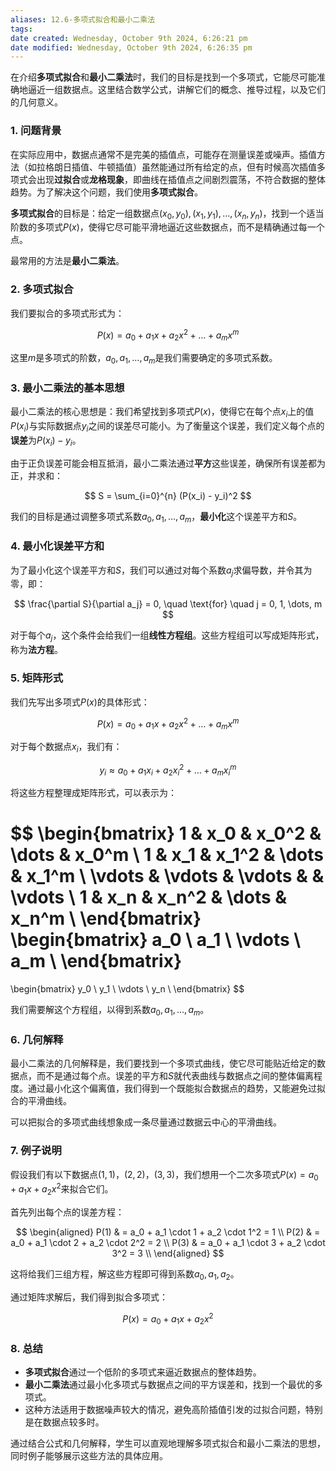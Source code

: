 ```yaml
---
aliases: 12.6-多项式拟合和最小二乘法
tags:
date created: Wednesday, October 9th 2024, 6:26:21 pm
date modified: Wednesday, October 9th 2024, 6:26:35 pm
---
```

在介绍**多项式拟合**和**最小二乘法**时，我们的目标是找到一个多项式，它能尽可能准确地逼近一组数据点。这里结合数学公式，讲解它们的概念、推导过程，以及它们的几何意义。

### 1. **问题背景**
在实际应用中，数据点通常不是完美的插值点，可能存在测量误差或噪声。插值方法（如拉格朗日插值、牛顿插值）虽然能通过所有给定的点，但有时候高次插值多项式会出现**过拟合**或**龙格现象**，即曲线在插值点之间剧烈震荡，不符合数据的整体趋势。为了解决这个问题，我们使用**多项式拟合**。

**多项式拟合**的目标是：给定一组数据点$(x_0, y_0), (x_1, y_1), \dots, (x_n, y_n)$，找到一个适当阶数的多项式$P(x)$，使得它尽可能平滑地逼近这些数据点，而不是精确通过每一个点。

最常用的方法是**最小二乘法**。

### 2. **多项式拟合**

我们要拟合的多项式形式为：

$$
P(x) = a_0 + a_1 x + a_2 x^2 + \dots + a_m x^m
$$

这里$m$是多项式的阶数，$a_0, a_1, \dots, a_m$是我们需要确定的多项式系数。

### 3. **最小二乘法的基本思想**

最小二乘法的核心思想是：我们希望找到多项式$P(x)$，使得它在每个点$x_i$上的值$P(x_i)$与实际数据点$y_i$之间的误差尽可能小。为了衡量这个误差，我们定义每个点的**误差**为$P(x_i) - y_i$。

由于正负误差可能会相互抵消，最小二乘法通过**平方**这些误差，确保所有误差都为正，并求和：

$$
S = \sum_{i=0}^{n} (P(x_i) - y_i)^2
$$

我们的目标是通过调整多项式系数$a_0, a_1, \dots, a_m$，**最小化**这个误差平方和$S$。

### 4. **最小化误差平方和**

为了最小化这个误差平方和$S$，我们可以通过对每个系数$a_j$求偏导数，并令其为零，即：

$$
\frac{\partial S}{\partial a_j} = 0, \quad \text{for} \quad j = 0, 1, \dots, m
$$

对于每个$a_j$，这个条件会给我们一组**线性方程组**。这些方程组可以写成矩阵形式，称为**法方程**。

### 5. **矩阵形式**

我们先写出多项式$P(x)$的具体形式：

$$
P(x) = a_0 + a_1 x + a_2 x^2 + \dots + a_m x^m
$$

对于每个数据点$x_i$，我们有：

$$
y_i \approx a_0 + a_1 x_i + a_2 x_i^2 + \dots + a_m x_i^m
$$

将这些方程整理成矩阵形式，可以表示为：

$$
\begin{bmatrix}
1 & x_0 & x_0^2 & \dots & x_0^m \\
1 & x_1 & x_1^2 & \dots & x_1^m \\
\vdots & \vdots & \vdots & & \vdots \\
1 & x_n & x_n^2 & \dots & x_n^m \\
\end{bmatrix}
\begin{bmatrix}
a_0 \\
a_1 \\
\vdots \\
a_m \\
\end{bmatrix}
=
\begin{bmatrix}
y_0 \\
y_1 \\
\vdots \\
y_n \\
\end{bmatrix}
$$

我们需要解这个方程组，以得到系数$a_0, a_1, \dots, a_m$。

### 6. **几何解释**

最小二乘法的几何解释是，我们要找到一个多项式曲线，使它尽可能贴近给定的数据点，而不是通过每个点。误差的平方和$S$就代表曲线与数据点之间的整体偏离程度。通过最小化这个偏离值，我们得到一个既能拟合数据点的趋势，又能避免过拟合的平滑曲线。

可以把拟合的多项式曲线想象成一条尽量通过数据云中心的平滑曲线。

### 7. **例子说明**

假设我们有以下数据点$(1, 1)$，$(2, 2)$，$(3, 3)$，我们想用一个二次多项式$P(x) = a_0 + a_1 x + a_2 x^2$来拟合它们。

首先列出每个点的误差方程：

$$
\begin{aligned}
P(1) & = a_0 + a_1 \cdot 1 + a_2 \cdot 1^2 = 1 \\
P(2) & = a_0 + a_1 \cdot 2 + a_2 \cdot 2^2 = 2 \\
P(3) & = a_0 + a_1 \cdot 3 + a_2 \cdot 3^2 = 3 \\
\end{aligned}
$$

这将给我们三组方程，解这些方程即可得到系数$a_0, a_1, a_2$。

通过矩阵求解后，我们得到拟合多项式：

$$
P(x) = a_0 + a_1 x + a_2 x^2
$$

### 8. **总结**
- **多项式拟合**通过一个低阶的多项式来逼近数据点的整体趋势。
- **最小二乘法**通过最小化多项式与数据点之间的平方误差和，找到一个最优的多项式。
- 这种方法适用于数据噪声较大的情况，避免高阶插值引发的过拟合问题，特别是在数据点较多时。

通过结合公式和几何解释，学生可以直观地理解多项式拟合和最小二乘法的思想，同时例子能够展示这些方法的具体应用。
